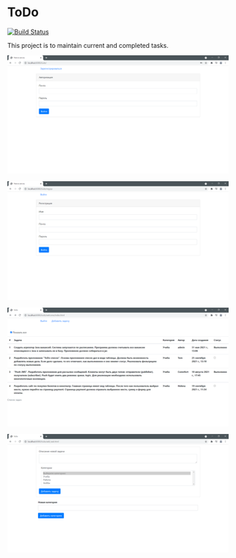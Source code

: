 ToDo
=============
[![Build Status](https://app.travis-ci.com/fortncom/job4j_todo.svg?branch=master)](https://app.travis-ci.com/fortncom/job4j_todo)

This project is to maintain current and completed tasks.

![ScreenShot](images/1.PNG)

![ScreenShot](images/2.PNG)

![ScreenShot](images/3.PNG)

![ScreenShot](images/4.PNG)
       